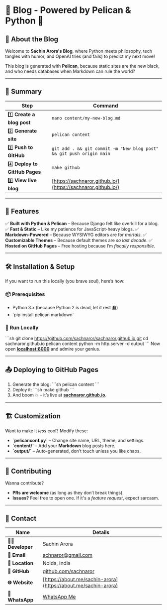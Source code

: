 # 🚀 Blog - Powered by Pelican & Python 🐍

## 📰 About the Blog

Welcome to **Sachin Arora's Blog**, where Python meets philosophy, tech tangles with humor, and OpenAI tries (and fails) to predict my next move!

This blog is generated with **Pelican**, because static sites are the new black, and who needs databases when Markdown can rule the world?

---

## 📌 Summary

| Step | Command |
|------|---------|
| 1️⃣ **Create a blog post** | `nano content/my-new-blog.md` |
| 2️⃣ **Generate site** | `pelican content` |
| 3️⃣ **Push to GitHub** | `git add . && git commit -m "New blog post" && git push origin main` |
| 4️⃣ **Deploy to GitHub Pages** | `make github` |
| 5️⃣ **View live blog** | [https://sachnaror.github.io/](https://sachnaror.github.io/) |

---

## 🎯 Features

✅ **Built with Python & Pelican** – Because Django felt like overkill for a blog.
✅ **Fast & Static** – Like my patience for JavaScript-heavy blogs.
✅ **Markdown-Powered** – Because WYSIWYG editors are for *mortals*.
✅ **Customizable Themes** – Because default themes are *so last decade*.
✅ **Hosted on GitHub Pages** – Free hosting because I’m *fiscally responsible*.

---

## 🛠 Installation & Setup

If you want to run this locally (you brave soul), here’s how:

### 📦 Prerequisites

- Python 3.x (because Python 2 is dead, let it rest 🪦)
- \`pip install pelican markdown\`

### 🚀 Run Locally

\`\`\`sh
git clone https://github.com/sachnaror/sachnaror.github.io.git
cd sachnaror.github.io
pelican content
python -m http.server -d output
\`\`\`
Now open **[localhost:8000](http://localhost:8000/)** and admire your genius.

---

## 📤 Deploying to GitHub Pages

1. Generate the blog:
   \`\`\`sh
   pelican content
   \`\`\`
2. Deploy it:
   \`\`\`sh
   make github
   \`\`\`
3. And boom 💥 – it’s live at **[sachnaror.github.io](https://sachnaror.github.io/)**.

---

## 🏗 Customization

Want to make it *less* cool? Modify these:

- **\`pelicanconf.py\`** – Change site name, URL, theme, and settings.
- **\`content/\`** – Add your **Markdown** blog posts here.
- **\`output/\`** – Auto-generated, don’t touch unless you like chaos.

---

## 🤝 Contributing

Wanna contribute?

- **PRs are welcome** (as long as they don’t break things).
- **Issues?** Feel free to open one. If it's a *feature request*, expect sarcasm.


---

## 📩 Contact

| Name              | Details                             |
|-------------------|-------------------------------------|
| **👨‍💻 Developer**   | Sachin Arora                      |
| **💎 Email**       | [schnaror@gmail.com](mailto:schnaror@gmail.com) |
| **📍 Location**    | Noida, India                       |
| **📄 GitHub**      | [github.com/sachnaror](https://github.com/sachnaror?tab=repositories&q=&type=public&language=&sort=) |
| **🌐 Website**     | [https://about.me/sachin-arora](https://about.me/sachin-arora) |
| **📱 WhatsApp**    | [WhatsApp Me](https://wa.me/919560330483?text=Hello%20Sachin) |
